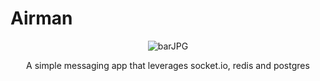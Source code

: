 # Airman
<p align="center">
  <a>
    <img src="https://i.ibb.co/K08LkYj/barJPG.jpg" alt="barJPG" border="0">
  </a>
</p>
<p align="center">
    A simple messaging app that leverages socket.io, redis and postgres
</p>
